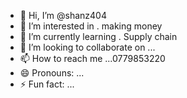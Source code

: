 - 👋 Hi, I’m @shanz404
- 👀 I’m interested in . making money 
- 🌱 I’m currently learning . Supply chain 
- 💞️ I’m looking to collaborate on ...
- 📫 How to reach me ...0779853220
- 😄 Pronouns: ...
- ⚡ Fun fact: ...

<!---
shanz404/shanz404 is a ✨ special ✨ repository because its `README.md` (this file) appears on your GitHub profile.
You can click the Preview link to take a look at your changes.
--->
